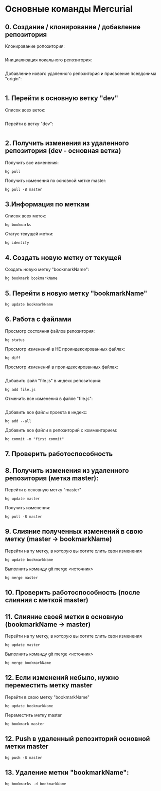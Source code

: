 # Основные команды Mercurial


## 0. Создание / клонирование / добавление репозитория

Клонирование ропозитория: 
```
```
Инициализация локального репозитория:
```
```
Добавление нового удаленного репозитория и присвоение псевдонима "origin":
```
```

## 1. Перейти в основную ветку "dev"
Список всех веток:
```
```
Перейти в ветку "dev":
```
```

## 2. Получить изменения из удаленного репозитория (dev - основная ветка)
Получить все изменения:
```
hg pull
```
Получить изменения по основной метке master:
```
hg pull -B master
```

## 3.Информация по меткам
Список всех меток:
```
hg bookmarks
```
Статус текущей метки:
```
hg identify
```

## 4. Создать новую метку от текущей
Создать новую метку "bookmarkName":
```
hg bookmark bookmarkName
```

## 5. Перейти в новую метку "bookmarkName"
```
hg update bookmarkName
```

## 6. Работа с файлами
Просмотр состояния файлов репозитория:
```
hg status
```
Просмотр изменений в НЕ проиндексированных файлах:
```
hg diff
```
Просмотр изменений в проиндексированных файлах:
```
```
Добавить файл "file.js" в индекс репозитория:
```
hg add file.js
```
Отменить все изменения в файле "file.js":
```
```
Добавить все файлы проекта в индекс:
```
hg add --all
```
Добавить все файли в репозиторий с комментарием:
```
hg commit -m "first commit"
```
## 7. Проверить работоспособность


## 8. Получить изменения из удаленного репозитория (метка master):
Перейти в основную метку "master"
```
hg update master
```
Получить изменения:
```
hg pull -B master
```

## 9. Слияние полученных изменений в свою метку (master -> bookmarkName)
Перейти на ту метку, в которую вы хотите слить свои изменения
```
hg update bookmarkName
```
Выполнить команду git merge <источник>
```
hg merge master
```

## 10. Проверить работоспособность (после слияния с меткой master)

## 11. Слияние своей метки в основную (bookmarkName -> master)
Перейти на ту метку, в которую вы хотите слить свои изменения
```
hg update master
```
Выполнить команду git merge <источник>
```
hg merge bookmarkName
```

## 12. Если изменений небыло, нужно переместить метку master
Перейти в свою метку "bookmarkName"
```
hg update bookmarkName
```
Переместить метку master
```
hg bookmark master
```

## 12. Push в удаленный репозиторий основной метки master
```
hg push -B master
```

## 13. Удаление метки "bookmarkName":
```
hg bookmarks -d bookmarkName
```
